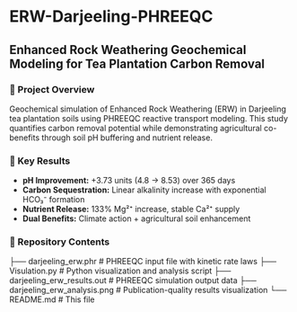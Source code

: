 # ERW-Darjeeling-PHREEQC
## Enhanced Rock Weathering Geochemical Modeling for Tea Plantation Carbon Removal

### 🌱 Project Overview
Geochemical simulation of Enhanced Rock Weathering (ERW) in Darjeeling tea plantation soils using PHREEQC reactive transport modeling. This study quantifies carbon removal potential while demonstrating agricultural co-benefits through soil pH buffering and nutrient release.

### 🎯 Key Results
- **pH Improvement:** +3.73 units (4.8 → 8.53) over 365 days
- **Carbon Sequestration:** Linear alkalinity increase with exponential HCO₃⁻ formation
- **Nutrient Release:** 133% Mg²⁺ increase, stable Ca²⁺ supply
- **Dual Benefits:** Climate action + agricultural soil enhancement

### 📁 Repository Contents
├── darjeeling_erw.phr # PHREEQC input file with kinetic rate laws
├── Visulation.py # Python visualization and analysis script
├── darjeeling_erw_results.out # PHREEQC simulation output data
├── darjeeling_erw_analysis.png # Publication-quality results visualization
└── README.md # This file
